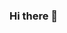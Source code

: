 ### Hi there 👋

<!--
**leezisheng/leezisheng** is a ✨ _special_ ✨ repository because its `README.md` (this file) appears on your GitHub profile.

Here are some ideas to get you started:
### 个人信息
- 🏳️‍🌈 李清水/郝翘活，Freak嵌入式工作室创建者
- 🔭 我现在工作于nuc_a413(中北大学工训A413实验室)
- 🌱 当前学习： embedded technology(嵌入式技术) + artificial intelligence(人工智能) + picture processing(图像处理)
- 🤔 致力于：嵌入式教育+个人电子DIY产品开发
- 📫 联系方式：微信-lzs11061401 + qq-1069653183

